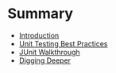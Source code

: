 # Summary

* [Introduction](README.md)
* [Unit Testing Best Practices](chapter1.md)
* [JUnit Walkthrough](junit-walkthrough.md)
* [Digging Deeper](references.md)

